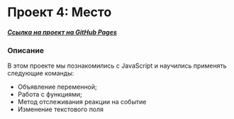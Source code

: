 # Проект 4: Место

#### *[Ссылка на проект на GitHub Pages](https://aleksandradolgushina.github.io/mesto/)*
### Описание
В этом проекте мы познакомились с JavaScript и научились применять следующие команды:
* Объявление переменной;
* Работа с функциями;
* Метод отслеживания реакции на событие
* Изменение текстового поля
